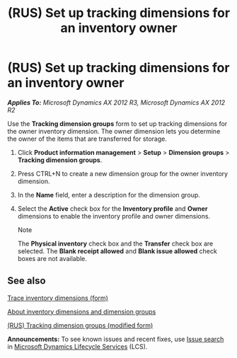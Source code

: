 ﻿---
title: (RUS) Set up tracking dimensions for an inventory owner
TOCTitle: (RUS) Set up tracking dimensions for an inventory owner
ms:assetid: e8ad758a-6bee-402e-b0a4-9e1b28b587e5
ms:mtpsurl: https://technet.microsoft.com/en-us/library/JJ733400(v=AX.60)
ms:contentKeyID: 49685267
ms.date: 04/18/2014
mtps_version: v=AX.60
---

# (RUS) Set up tracking dimensions for an inventory owner 


_**Applies To:** Microsoft Dynamics AX 2012 R3, Microsoft Dynamics AX 2012 R2_

Use the **Tracking dimension groups** form to set up tracking dimensions for the owner inventory dimension. The owner dimension lets you determine the owner of the items that are transferred for storage.

1.  Click **Product information management** \> **Setup** \> **Dimension groups** \> **Tracking dimension groups**.

2.  Press CTRL+N to create a new dimension group for the owner inventory dimension.

3.  In the **Name** field, enter a description for the dimension group.

4.  Select the **Active** check box for the **Inventory profile** and **Owner** dimensions to enable the inventory profile and owner dimensions.
    

    > [!NOTE]
    > <P>The <STRONG>Physical inventory</STRONG> check box and the <STRONG>Transfer</STRONG> check box are selected. The <STRONG>Blank receipt allowed</STRONG> and <STRONG>Blank issue allowed</STRONG> check boxes are not available.</P>



## See also

[Trace inventory dimensions (form)](https://technet.microsoft.com/en-us/library/aa550267\(v=ax.60\))

[About inventory dimensions and dimension groups](about-inventory-dimensions-and-dimension-groups.md)

[(RUS) Tracking dimension groups (modified form)](https://technet.microsoft.com/en-us/library/jj733232\(v=ax.60\))

  
**Announcements:** To see known issues and recent fixes, use [Issue search](http://go.microsoft.com/fwlink/?linkid=389258) in [Microsoft Dynamics Lifecycle Services](http://go.microsoft.com/fwlink/?linkid=306505) (LCS).

